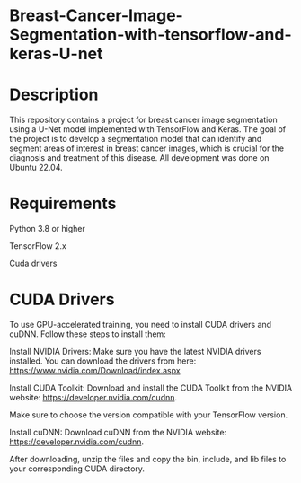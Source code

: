 # Breast-Cancer-Image-Segmentation-with-tensorflow-and-keras-U-net


# Description
This repository contains a project for breast cancer image segmentation using a U-Net model implemented with TensorFlow and Keras. The goal of the project is to develop a segmentation model that can identify and segment areas of interest in breast cancer images, which is crucial for the diagnosis and treatment of this disease. All development was done on Ubuntu 22.04.


# Requirements
Python 3.8 or higher


TensorFlow 2.x


Cuda drivers

# CUDA Drivers
To use GPU-accelerated training, you need to install CUDA drivers and cuDNN. Follow these steps to install them:

Install NVIDIA Drivers: Make sure you have the latest NVIDIA drivers installed. You can download the drivers from here: https://www.nvidia.com/Download/index.aspx


Install CUDA Toolkit: Download and install the CUDA Toolkit from the NVIDIA website: https://developer.nvidia.com/cudnn. 

Make sure to choose the version compatible with your TensorFlow version.


Install cuDNN: Download cuDNN from the NVIDIA website: https://developer.nvidia.com/cudnn. 

After downloading, unzip the files and copy the bin, include, and lib files to your corresponding CUDA directory.




